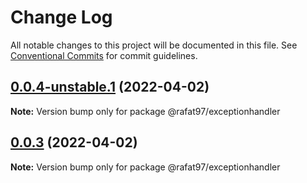 # Change Log

All notable changes to this project will be documented in this file.
See [Conventional Commits](https://conventionalcommits.org) for commit guidelines.

## [0.0.4-unstable.1](https://github.com/Rafat97/node-packages/compare/@rafat97/exceptionhandler@0.0.3...@rafat97/exceptionhandler@0.0.4-unstable.1) (2022-04-02)

**Note:** Version bump only for package @rafat97/exceptionhandler






## [0.0.3](https://github.com/Rafat97/node-packages/compare/@rafat97/exceptionhandler@0.0.1...@rafat97/exceptionhandler@0.0.3) (2022-04-02)

**Note:** Version bump only for package @rafat97/exceptionhandler
